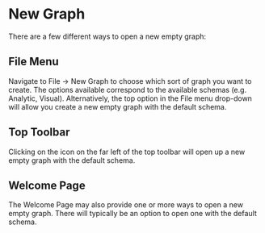 # New Graph

There are a few different ways to open a new empty graph:

## File Menu

Navigate to File -> New Graph to choose which sort of graph you want to
create. The options available correspond to the available schemas (e.g.
Analytic, Visual). Alternatively, the top option in the File menu
drop-down will allow you create a new empty graph with the default
schema.

## Top Toolbar

Clicking on the icon on the far left of the top toolbar will open up a
new empty graph with the default schema.

## Welcome Page

The Welcome Page may also provide one or more ways to open a new empty
graph. There will typically be an option to open one with the default
schema.
